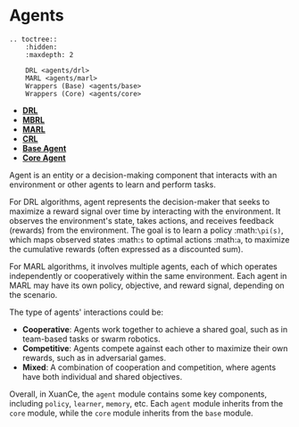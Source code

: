 Agents
=============================================

```{eval-rst}
.. toctree::
    :hidden:
    :maxdepth: 2

    DRL <agents/drl>
    MARL <agents/marl>
    Wrappers (Base) <agents/base>
    Wrappers (Core) <agents/core>
```

- [**DRL**](agents/drl.rst)
- [**MBRL**](agents/mbrl.rst)
- [**MARL**](agents/marl.rst)
- [**CRL**](agents/crl.rst)
- [**Base Agent**](agents/base.rst)
- [**Core Agent**](agents/core.rst)

Agent is an entity or a decision-making component that interacts with an environment or other agents to learn and perform tasks.

For DRL algorithms, agent represents the decision-maker that seeks to maximize a reward signal over time by interacting with the environment.
It observes the environment's state, takes actions, and receives feedback (rewards) from the environment.
The goal is to learn a policy :math:`\pi(s)`, which maps observed states :math:`s` to optimal actions :math:`a`,
to maximize the cumulative rewards (often expressed as a discounted sum).

For MARL algorithms, it involves multiple agents, each of which operates independently or cooperatively within the same environment.
Each agent in MARL may have its own policy, objective, and reward signal, depending on the scenario.

The type of agents' interactions could be:

- **Cooperative**: Agents work together to achieve a shared goal, such as in team-based tasks or swarm robotics.
- **Competitive**: Agents compete against each other to maximize their own rewards, such as in adversarial games.
- **Mixed**: A combination of cooperation and competition, where agents have both individual and shared objectives.

Overall, in XuanCe, the ``agent`` module contains some key components, including ``policy``, ``learner``, ``memory``, etc.
Each ``agent`` module inherits from the ``core`` module, while the ``core`` module inherits from the ``base`` module.
